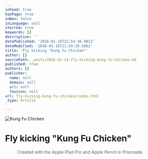 ```yaml
---
inFeed: true
hasPage: true
inNav: false
inLanguage: null
starred: true
keywords: []
description: ''
datePublished: '2016-01-16T21:54:36.902Z'
dateModified: '2016-01-16T21:54:36.586Z'
title: 'Fly kicking "Kung Fu Chicken"'
author: []
sourcePath: _posts/2016-01-14-fly-kicking-kung-fu-chicken.md
published: true
authors: []
publisher:
  name: null
  domain: null
  url: null
  favicon: null
url: fly-kicking-kung-fu-chicken/index.html
_type: Article

---
```

![Kung Fu Chicken](https://s3-us-west-2.amazonaws.com/the-grid-img/p/5db535b17c08f7fa2bec89c26397321fa30b01a5.jpg)

# Fly kicking "Kung Fu Chicken"

> Created with the Apple iPad Pro and Apple Pencil in Procreate.